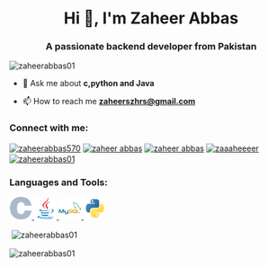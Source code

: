 <h1 align="center">Hi 👋, I'm Zaheer Abbas</h1>
<h3 align="center">A passionate backend developer from Pakistan</h3>

<p align="left"> <img src="https://komarev.com/ghpvc/?username=zaheerabbas01&label=Profile%20views&color=0e75b6&style=flat" alt="zaheerabbas01" /> </p>

- 💬 Ask me about **c,python and Java**

- 📫 How to reach me **zaheerszhrs@gmail.com**

<h3 align="left">Connect with me:</h3>
<p align="left">
<a href="https://twitter.com/zaheerabbas570" target="blank"><img align="center" src="https://raw.githubusercontent.com/rahuldkjain/github-profile-readme-generator/master/src/images/icons/Social/twitter.svg" alt="zaheerabbas570" height="30" width="40" /></a>
<a href="https://linkedin.com/in/zaheer abbas" target="blank"><img align="center" src="https://raw.githubusercontent.com/rahuldkjain/github-profile-readme-generator/master/src/images/icons/Social/linked-in-alt.svg" alt="zaheer abbas" height="30" width="40" /></a>
<a href="https://fb.com/zaheer abbas" target="blank"><img align="center" src="https://raw.githubusercontent.com/rahuldkjain/github-profile-readme-generator/master/src/images/icons/Social/facebook.svg" alt="zaheer abbas" height="30" width="40" /></a>
<a href="https://instagram.com/zaaaheeeer" target="blank"><img align="center" src="https://raw.githubusercontent.com/rahuldkjain/github-profile-readme-generator/master/src/images/icons/Social/instagram.svg" alt="zaaaheeeer" height="30" width="40" /></a>
<a href="https://www.leetcode.com/zaheerabbas01" target="blank"><img align="center" src="https://raw.githubusercontent.com/rahuldkjain/github-profile-readme-generator/master/src/images/icons/Social/leet-code.svg" alt="zaheerabbas01" height="30" width="40" /></a>
</p>

<h3 align="left">Languages and Tools:</h3>
<p align="left"> <a href="https://www.cprogramming.com/" target="_blank" rel="noreferrer"> <img src="https://raw.githubusercontent.com/devicons/devicon/master/icons/c/c-original.svg" alt="c" width="40" height="40"/> </a> <a href="https://www.java.com" target="_blank" rel="noreferrer"> <img src="https://raw.githubusercontent.com/devicons/devicon/master/icons/java/java-original.svg" alt="java" width="40" height="40"/> </a> <a href="https://www.mysql.com/" target="_blank" rel="noreferrer"> <img src="https://raw.githubusercontent.com/devicons/devicon/master/icons/mysql/mysql-original-wordmark.svg" alt="mysql" width="40" height="40"/> </a> <a href="https://www.python.org" target="_blank" rel="noreferrer"> <img src="https://raw.githubusercontent.com/devicons/devicon/master/icons/python/python-original.svg" alt="python" width="40" height="40"/> </a> </p>

<p>&nbsp;<img align="center" src="https://github-readme-stats.vercel.app/api?username=zaheerabbas01&show_icons=true&locale=en" alt="zaheerabbas01" /></p>

<p><img align="center" src="https://github-readme-streak-stats.herokuapp.com/?user=zaheerabbas01&" alt="zaheerabbas01" /></p>
